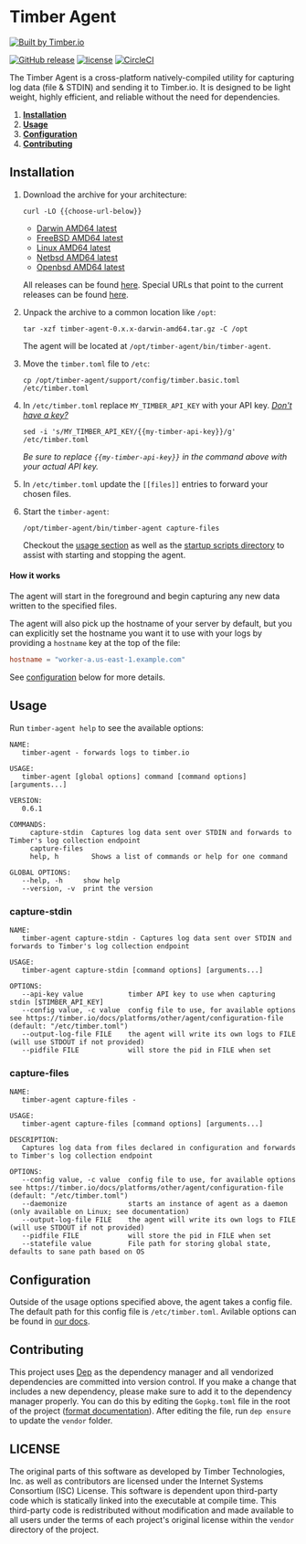 # Timber Agent

[![Built by Timber.io](https://res.cloudinary.com/timber/image/upload/v1503615886/built_by_timber_wide.png)](https://timber.io/?utm_source=github&utm_campaign=timberio%2Fagent)

[![GitHub release](https://img.shields.io/github/release/timberio/agent.svg)](https://github.com/timberio/agent/releases/latest) [![license](https://img.shields.io/github/license/timberio/agent.svg)](https://github.com/timberio/agent/blob/master/LICENSE) [![CircleCI](https://img.shields.io/circleci/project/github/timberio/agent.svg)](https://circleci.com/gh/timberio/agent/tree/master)

The Timber Agent is a cross-platform natively-compiled utility for capturing log data
(file & STDIN) and sending it to Timber.io. It is designed to be light weight, highly efficient,
and reliable without the need for dependencies.

1. [**Installation**](#installation)
2. [**Usage**](#usage)
3. [**Configuration**](#configuration)
4. [**Contributing**](#contributing)


## Installation

1. Download the archive for your architecture:

    ```shell
    curl -LO {{choose-url-below}}
    ```

    * [Darwin AMD64 latest](https://packages.timber.io/agent/0.x.x/darwin-amd64/timber-agent-0.x.x-darwin-amd64.tar.gz)
    * [FreeBSD AMD64 latest](https://packages.timber.io/agent/0.x.x/freebsd-amd64/timber-agent-0.x.x-freebsd-amd64.tar.gz)
    * [Linux AMD64 latest](https://packages.timber.io/agent/0.x.x/linux-amd64/timber-agent-0.x.x-linux-amd64.tar.gz)
    * [Netbsd AMD64 latest](https://packages.timber.io/agent/0.x.x/netbsd-amd64/timber-agent-0.x.x-netbsd-amd64.tar.gz)
    * [Openbsd AMD64 latest](https://packages.timber.io/agent/0.x.x/openbsd-amd64/timber-agent-0.x.x-openbsd-amd64.tar.gz)

    All releases can be found [here](https://github.com/timberio/agent/releases). Special URLs that point to the current releases can be found [here](https://timber.io/docs/platforms/other/agent/versioning).

2. Unpack the archive to a common location like `/opt`:

    ```shell
    tar -xzf timber-agent-0.x.x-darwin-amd64.tar.gz -C /opt
    ```

    The agent will be located at `/opt/timber-agent/bin/timber-agent`.

3. Move the `timber.toml` file to `/etc`:

    ```shell
    cp /opt/timber-agent/support/config/timber.basic.toml /etc/timber.toml
    ```

4. In `/etc/timber.toml` replace `MY_TIMBER_API_KEY` with your API key. [*Don't have a key?*](https://timber.io/docs/app/applications/obtaining-api-key)

    ```shell
    sed -i 's/MY_TIMBER_API_KEY/{{my-timber-api-key}}/g' /etc/timber.toml
    ```

    *Be sure to replace `{{my-timber-api-key}}` in the command above with your _actual_ API key.*

5. In `/etc/timber.toml` update the `[[files]]` entries to forward your chosen files.

6. Start the `timber-agent`:

    ```shell
    /opt/timber-agent/bin/timber-agent capture-files
    ```

    Checkout the [usage section](#usage) as well as the [startup scripts directory](https://github.com/timberio/agent/tree/master/support/scripts/startup) to assist with starting and stopping the agent.


#### How it works

The agent will start in the foreground and begin capturing any new data written to
the specified files.

The agent will also pick up the hostname of your server by default, but you can
explicitly set the hostname you want it to use with your logs by providing
a `hostname` key at the top of the file:

```toml
hostname = "worker-a.us-east-1.example.com"
```

See [configuration](#configuration) below for more details.


## Usage

Run `timber-agent help` to see the available options:

```
NAME:
   timber-agent - forwards logs to timber.io

USAGE:
   timber-agent [global options] command [command options] [arguments...]

VERSION:
   0.6.1

COMMANDS:
     capture-stdin  Captures log data sent over STDIN and forwards to Timber's log collection endpoint
     capture-files
     help, h        Shows a list of commands or help for one command

GLOBAL OPTIONS:
   --help, -h     show help
   --version, -v  print the version
```

### capture-stdin

```
NAME:
   timber-agent capture-stdin - Captures log data sent over STDIN and forwards to Timber's log collection endpoint

USAGE:
   timber-agent capture-stdin [command options] [arguments...]

OPTIONS:
   --api-key value           timber API key to use when capturing stdin [$TIMBER_API_KEY]
   --config value, -c value  config file to use, for available options see https://timber.io/docs/platforms/other/agent/configuration-file (default: "/etc/timber.toml")
   --output-log-file FILE    the agent will write its own logs to FILE (will use STDOUT if not provided)
   --pidfile FILE            will store the pid in FILE when set

```

### capture-files

```
NAME:
   timber-agent capture-files -

USAGE:
   timber-agent capture-files [command options] [arguments...]

DESCRIPTION:
   Captures log data from files declared in configuration and forwards to Timber's log collection endpoint

OPTIONS:
   --config value, -c value  config file to use, for available options see https://timber.io/docs/platforms/other/agent/configuration-file (default: "/etc/timber.toml")
   --daemonize               starts an instance of agent as a daemon (only available on Linux; see documentation)
   --output-log-file FILE    the agent will write its own logs to FILE (will use STDOUT if not provided)
   --pidfile FILE            will store the pid in FILE when set
   --statefile value         File path for storing global state, defaults to sane path based on OS
```


## Configuration

Outside of the usage options specified above, the agent takes a config file.
The default path for this config file is `/etc/timber.toml`. Avilable options
can be found in [our docs](https://timber.io/docs/platforms/other/agent/configuration-file).


## Contributing

This project uses [Dep](https://github.com/golang/dep) as the dependency manager
and all vendorized dependencies are committed into version control. If you make
a change that includes a new dependency, please make sure to add it to the
dependency manager properly. You can do this by editing the `Gopkg.toml` file in
the root of the project ([format
documentation](https://github.com/golang/dep/blob/master/docs/Gopkg.toml.md)).
After editing the file, run `dep ensure` to update the `vendor` folder.


## LICENSE

The original parts of this software as developed by Timber Technologies, Inc. as
well as contributors are licensed under the Internet Systems Consortium (ISC)
License. This software is dependent upon third-party code which is
statically linked into the executable at compile time. This third-party code is
redistributed without modification and made available to all users  under the
terms of each project's original license within the `vendor` directory of the
project.
